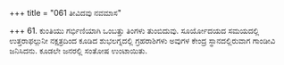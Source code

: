 +++
title = "061 ತೀವಿದವು ನವಮಾಸ"

+++
61. ಕುಂತಿಯು ಗರ್ಭಿಣಿಯಾಗಿ ಒಂಬತ್ತು ತಿಂಗಳು ತುಂಬಿದುವು. ಸೂರ್ಯೋದಯದ ಸಮಯದಲ್ಲಿ ಉತ್ತರಾಫಲ್ಗುನೀ ನಕ್ಷತ್ರದಿಂದ ಕೂಡಿದ ಶುಭಲಗ್ನದಲ್ಲಿ ಗ್ರಹರಾಶಿಗಳು ಅವುಗಳ ಕೇಂದ್ರ ಸ್ಥಾನದಲ್ಲಿರುವಾಗ ಗಾಂಡೀವಿ ಜನಿಸಿದನು. ಕೂಡಲೇ ಜನರಲ್ಲಿ ಸಂತೋಷ ಉಂಟಾಯಿತು.